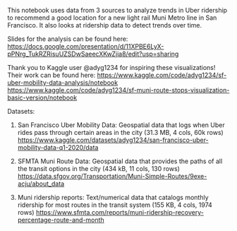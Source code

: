 This notebook uses data from 3 sources to analyze trends in Uber ridership to recommend a good location for a new light rail Muni Metro line in San Francisco. It also looks at ridership data to detect trends over time.

Slides for the analysis can be found here: https://docs.google.com/presentation/d/11XPBE6LyX-pPNrg_TukRZRisuUZSDwSaeecXKwZjia8/edit?usp=sharing 

Thank you to Kaggle user @adyg1234 for inspiring these visualizations! Their work can be found here:
  https://www.kaggle.com/code/adyg1234/sf-uber-mobility-data-analysis/notebook
  https://www.kaggle.com/code/adyg1234/sf-muni-route-stops-visualization-basic-version/notebook

Datasets:
  1. San Francisco Uber Mobility Data: Geospatial data that logs when Uber rides pass through certain areas in the city (31.3 MB, 4 cols, 60k rows)
     https://www.kaggle.com/datasets/adyg1234/san-francisco-uber-mobility-data-q1-2020/data
     
  2. SFMTA Muni Route Data: Geospatial data that provides the paths of all the transit options in the city (434 kB, 11 cols, 130 rows)
     https://data.sfgov.org/Transportation/Muni-Simple-Routes/9exe-acju/about_data

  3. Muni ridership reports: Text/numerical data that catalogs monthly ridership for most routes in the transit system (155 KB, 4 cols, 1974 rows)
     https://www.sfmta.com/reports/muni-ridership-recovery-percentage-route-and-month
